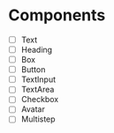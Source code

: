 # Components

- [ ] Text 
- [ ] Heading
- [ ] Box
- [ ] Button
- [ ] TextInput
- [ ] TextArea
- [ ] Checkbox
- [ ] Avatar
- [ ] Multistep
